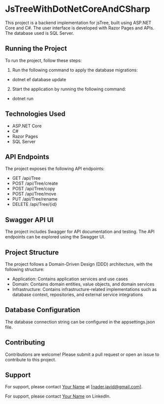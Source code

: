 # JsTreeWithDotNetCoreAndCSharp

This project is a backend implementation for jsTree, built using ASP.NET Core and C#. The user interface is developed with Razor Pages and APIs. The database used is SQL Server.

## Running the Project

To run the project, follow these steps:

1. Run the following command to apply the database migrations:

 - dotnet ef database update

2. Start the application by running the following command:
 - dotnet run

## Technologies Used

- ASP.NET Core
- C#
- Razor Pages
- SQL Server

## API Endpoints

The project exposes the following API endpoints:

- GET /api/Tree
- POST /api/Tree/create
- POST /api/Tree/copy
- POST /api/Tree/move
- PUT /api/Tree/rename
- DELETE /api/Tree/{id}

## Swagger API UI

The project includes Swagger for API documentation and testing. The API endpoints can be explored using the Swagger UI.

## Project Structure

The project follows a Domain-Driven Design (DDD) architecture, with the following structure:

- Application: Contains application services and use cases
- Domain: Contains domain entities, value objects, and domain services
- Infrastructure: Contains infrastructure-related implementations such as database context, repositories, and external service integrations

## Database Configuration

The database connection string can be configured in the appsettings.json file.

## Contributing

Contributions are welcome! Please submit a pull request or open an issue to contribute to this project.

## Support

For support, please contact [Your Name](mailto:nader.javid@gmail.com) at [nader.javid@gmail.com].

For support, please contact [Your Name](https://www.linkedin.com/in/nader-javid/) on LinkedIn.


